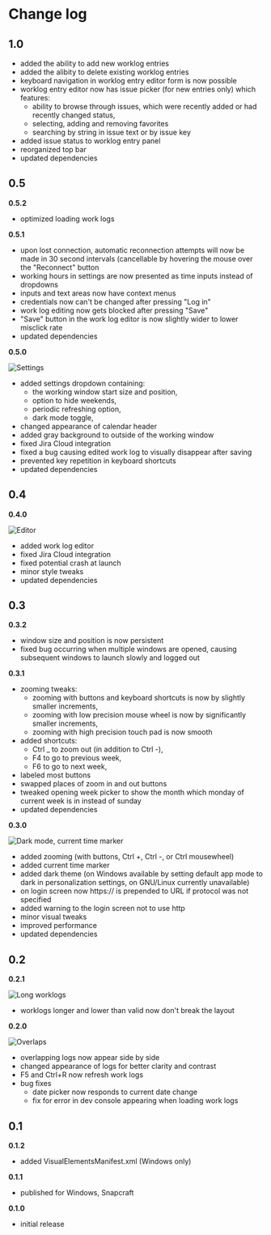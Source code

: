 # Change log

## 1.0

- added the ability to add new worklog entries
- added the alibity to delete existing worklog entries
- keyboard navigation in worklog entry editor form is now possible
- worklog entry editor now has issue picker (for new entries only) which features:
  - ability to browse through issues, which were recently added or had recently changed status,
  - selecting, adding and removing favorites
  - searching by string in issue text or by issue key
- added issue status to worklog entry panel
- reorganized top bar
- updated dependencies 

## 0.5

**0.5.2**

- optimized loading work logs

**0.5.1**

- upon lost connection, automatic reconnection attempts will now be made in 30 second intervals (cancellable by hovering
  the mouse over the "Reconnect" button
- working hours in settings are now presented as time inputs instead of dropdowns
- inputs and text areas now have context menus
- credentials now can't be changed after pressing "Log in"
- work log editing now gets blocked after pressing "Save"
- "Save" button in the work log editor is now slightly wider to lower misclick rate
- updated dependencies

**0.5.0**

![Settings](https://raw.githubusercontent.com/piotrmski/plaid/master/changelog-screenshots/settings.png)

- added settings dropdown containing:
  - the working window start size and position,
  - option to hide weekends,
  - periodic refreshing option,
  - dark mode toggle,
- changed appearance of calendar header
- added gray background to outside of the working window
- fixed Jira Cloud integration
- fixed a bug causing edited work log to visually disappear after saving
- prevented key repetition in keyboard shortcuts
- updated dependencies

## 0.4

**0.4.0**

![Editor](https://raw.githubusercontent.com/piotrmski/plaid/master/changelog-screenshots/editor.png)

- added work log editor
- fixed Jira Cloud integration
- fixed potential crash at launch
- minor style tweaks
- updated dependencies

## 0.3

**0.3.2**

- window size and position is now persistent
- fixed bug occurring when multiple windows are opened, causing subsequent windows to launch slowly and logged out

**0.3.1**

- zooming tweaks:
  - zooming with buttons and keyboard shortcuts is now by slightly smaller increments,
  - zooming with low precision mouse wheel is now by significantly smaller increments,
  - zooming with high precision touch pad is now smooth
- added shortcuts:
  - Ctrl _ to zoom out (in addition to Ctrl -),
  - F4 to go to previous week,
  - F6 to go to next week,
- labeled most buttons
- swapped places of zoom in and out buttons
- tweaked opening week picker to show the month which monday of current week is in instead of sunday
- updated dependencies

**0.3.0**

![Dark mode, current time marker](https://raw.githubusercontent.com/piotrmski/plaid/master/changelog-screenshots/0.3.png)

- added zooming (with buttons, Ctrl +, Ctrl -, or Ctrl mousewheel)
- added current time marker
- added dark theme (on Windows available by setting default app mode to dark in personalization settings, on GNU/Linux currently unavailable)
- on login screen now https:// is prepended to URL if protocol was not specified
- added warning to the login screen not to use http
- minor visual tweaks
- improved performance
- updated dependencies

## 0.2

**0.2.1**

![Long worklogs](https://raw.githubusercontent.com/piotrmski/plaid/master/changelog-screenshots/long-logs.png)

- worklogs longer and lower than valid now don't break the layout

**0.2.0**

![Overlaps](https://raw.githubusercontent.com/piotrmski/plaid/master/changelog-screenshots/overlap.png)

- overlapping logs now appear side by side
- changed appearance of logs for better clarity and contrast
- F5 and Ctrl+R now refresh work logs
- bug fixes
  - date picker now responds to current date change
  - fix for error in dev console appearing when loading work logs

## 0.1

**0.1.2**

- added VisualElementsManifest.xml (Windows only)

**0.1.1**

- published for Windows, Snapcraft

**0.1.0**

- initial release
